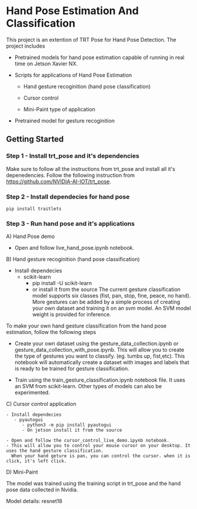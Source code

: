 # Hand Pose Estimation And Classification

This project is an extention of TRT Pose for Hand Pose Detection. The project includes 

- Pretrained models for hand pose estimation capable of running in real time on Jetson Xavier NX.

- Scripts for applications of Hand Pose Estimation

  -  Hand gesture recoginition (hand pose classification) 
  
  -  Cursor control 
  
  -  Mini-Paint type of application 
  
- Pretrained model for gesture recoginition 

## Getting Started 

### Step 1 - Install trt_pose and it's dependencies 

Make sure to follow all the instructions from trt_pose and install all it's depenedencies. 
Follow the following instruction from https://github.com/NVIDIA-AI-IOT/trt_pose. 

### Step 2 - Install dependecies for hand pose 
      
    pip install traitlets
     

### Step 3 - Run hand pose and it's applications 

A) Hand Pose demo 
      
   - Open and follow live_hand_pose.ipynb notebook. 

B) Hand gesture recoginition (hand pose classification) 
   - Install dependecies
      - scikit-learn 
         - pip install -U scikit-learn 
         - or install it from the source 
   The current gesture classification model supports six classes (fist, pan, stop, fine, peace, no hand). 
   More gestures can be added by a simple process of creating your own dataset and training it on an svm model. 
   An SVM model weight is provided for inference.
        
   To make your own hand gesture classification from the hand pose estimation, follow the following steps 
        
   - Create your own dataset using the gesture_data_collection.ipynb or gesture_data_collection_with_pose.ipynb. 
     This will allow you to create the type of gestures you want to classify. (eg. tumbs up, fist,etc). 
     This notebook will automatically create a dataset with images and labels that is ready to be trained for gesture classification.
        
   - Train using the train_gesture_classification.ipynb notebook file. It uses an SVM from scikit-learn. 
     Other types of models can also be experimented. 
        
 C) Cursor control application
 
    - Install dependecies 
       - pyautogui 
          - python3 -m pip install pyautogui
          - On jetson install it from the source 
          
    - Open and follow the cursor_control_live_demo.ipynb notebook. 
    - This will allow you to control your mouse cursor on your desktop. It uses the hand gesture classification. 
      When your hand geture is pan, you can control the cursor. when it is click, it's left click. 

D) Mini-Paint

The model was trained using the training script in trt_pose and the hand pose data collected in Nvidia.

Model details: resnet18

